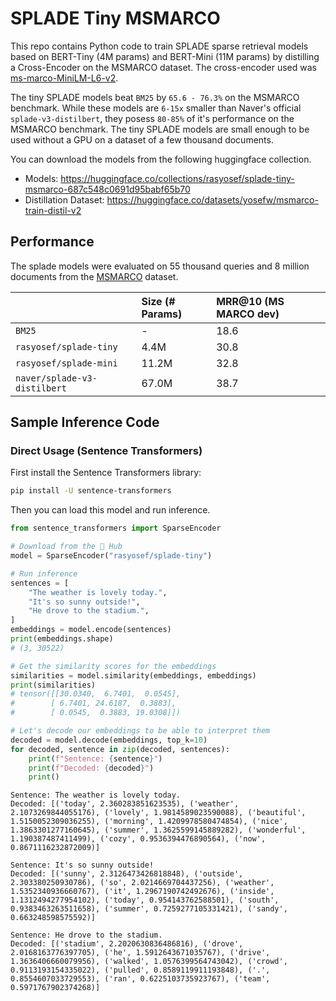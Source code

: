 # SPLADE Tiny MSMARCO

This repo contains Python code to train SPLADE sparse retrieval models based on BERT-Tiny (4M params) and BERT-Mini (11M params) by distilling a Cross-Encoder on the MSMARCO dataset. The cross-encoder used was [ms-marco-MiniLM-L6-v2](https://huggingface.co/cross-encoder/ms-marco-MiniLM-L6-v2). 

The tiny SPLADE models beat `BM25` by `65.6 - 76.3%` on the MSMARCO benchmark. While these models are `6-15x` smaller than Naver's official `splade-v3-distilbert`, they posess `80-85%` of it's performance on the MSMARCO benchmark. The tiny SPLADE models are small enough to be used without a GPU on a dataset of a few thousand documents. 

You can download the models from the following huggingface collection.

- Models: https://huggingface.co/collections/rasyosef/splade-tiny-msmarco-687c548c0691d95babf65b70
- Distillation Dataset: https://huggingface.co/datasets/yosefw/msmarco-train-distil-v2

## Performance

The splade models were evaluated on 55 thousand queries and 8 million documents from the [MSMARCO](https://huggingface.co/datasets/microsoft/ms_marco) dataset.

||Size (# Params)|MRR@10 (MS MARCO dev)|
|:---|:----|:-------------------|
|`BM25`|-|18.6|-|-|
|`rasyosef/splade-tiny`|4.4M|30.8|
|`rasyosef/splade-mini`|11.2M|32.8|
|`naver/splade-v3-distilbert`|67.0M|38.7|

## Sample Inference Code

### Direct Usage (Sentence Transformers)

First install the Sentence Transformers library:

```bash
pip install -U sentence-transformers
```

Then you can load this model and run inference.

```python
from sentence_transformers import SparseEncoder

# Download from the 🤗 Hub
model = SparseEncoder("rasyosef/splade-tiny")

# Run inference
sentences = [
    "The weather is lovely today.",
    "It's so sunny outside!",
    "He drove to the stadium.",
]
embeddings = model.encode(sentences)
print(embeddings.shape)
# (3, 30522)

# Get the similarity scores for the embeddings
similarities = model.similarity(embeddings, embeddings)
print(similarities)
# tensor([[30.0340,  6.7401,  0.0545],
#        [ 6.7401, 24.6187,  0.3883],
#        [ 0.0545,  0.3883, 19.0308]])

# Let's decode our embeddings to be able to interpret them
decoded = model.decode(embeddings, top_k=10)
for decoded, sentence in zip(decoded, sentences):
    print(f"Sentence: {sentence}")
    print(f"Decoded: {decoded}")
    print()
```

```
Sentence: The weather is lovely today.
Decoded: [('today', 2.360283851623535), ('weather', 2.1073269844055176), ('lovely', 1.9814589023590088), ('beautiful', 1.5150052309036255), ('morning', 1.4209978580474854), ('nice', 1.3863301277160645), ('summer', 1.3625599145889282), ('wonderful', 1.190387487411499), ('cozy', 0.9536394476890564), ('now', 0.8671116232872009)]

Sentence: It's so sunny outside!
Decoded: [('sunny', 2.3126473426818848), ('outside', 2.303380250930786), ('so', 2.0214669704437256), ('weather', 1.5352340936660767), ('it', 1.2967190742492676), ('inside', 1.1312494277954102), ('today', 0.954143762588501), ('south', 0.9383463263511658), ('summer', 0.7259277105331421), ('sandy', 0.663248598575592)]

Sentence: He drove to the stadium.
Decoded: [('stadium', 2.2020630836486816), ('drove', 2.0168163776397705), ('he', 1.5912643671035767), ('drive', 1.3636406660079956), ('walked', 1.0576399564743042), ('crowd', 0.9113193154335022), ('pulled', 0.8589119911193848), ('.', 0.8554607033729553), ('ran', 0.6225103735923767), ('team', 0.5971767902374268)]
```
